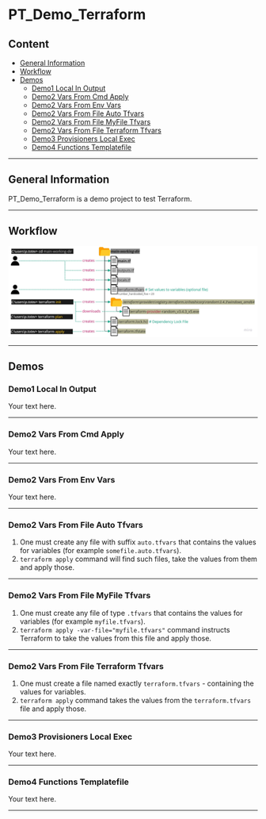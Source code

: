# PT_Demo_Terraform

## Content

- [General Information](#general-information)
- [Workflow](#workflow)
- [Demos](#demos)
  - [Demo1 Local In Output](#demo1-local-in-output)
  - [Demo2 Vars From Cmd Apply](#demo2-vars-from-cmd-apply)
  - [Demo2 Vars From Env Vars](#demo2-vars-from-env-vars)
  - [Demo2 Vars From File Auto Tfvars](#demo2-vars-from-file-auto-tfvars)
  - [Demo2 Vars From File MyFile Tfvars](#demo2-vars-from-file-myfile-tfvars)
  - [Demo2 Vars From File Terraform Tfvars](#demo2-vars-from-file-terraform-tfvars)
  - [Demo3 Provisioners Local Exec](#demo3-provisioners-local-exec)
  - [Demo4 Functions Templatefile](#demo4-functions-templatefile)
---

<a name="general-information" ></a>

## General Information

PT_Demo_Terraform is a demo project to test Terraform.

---

<a name="workflow" ></a>

## Workflow

![Workflow](res/images/workflow.jpg)

---

<a name="demos" ></a>

## Demos

<a name="demo1-local-in-output" ></a>

### Demo1 Local In Output

Your text here.

---

<a name="demo2-vars-from-cmd-apply" ></a>

### Demo2 Vars From Cmd Apply

Your text here.

---

<a name="demo2-vars-from-env-vars" ></a>

### Demo2 Vars From Env Vars

Your text here.

---

<a name="demo2-vars-from-file-auto-tfvars" ></a>

### Demo2 Vars From File Auto Tfvars

1. One must create any file with suffix `auto.tfvars` that contains the values for variables (for example `somefile.auto.tfvars`).  
2. `terraform apply` command will find such files, take the values from them and apply those.

---

<a name="demo2-vars-from-file-myfile-tfvars" ></a>

### Demo2 Vars From File MyFile Tfvars

1. One must create any file of type `.tfvars` that contains the values for variables (for example `myfile.tfvars`).  
2. `terraform apply -var-file="myfile.tfvars"` command instructs Terraform to take the values from this file and apply those.

---

<a name="demo2-vars-from-file-terraform-tfvars" ></a>

### Demo2 Vars From File Terraform Tfvars

1. One must create a file named exactly `terraform.tfvars` - containing the values for variables.  
2. `terraform apply` command takes the values from the `terraform.tfvars` file and apply those.

---

<a name="demo3-provisioners-local-exec" ></a>

### Demo3 Provisioners Local Exec

Your text here.

---

<a name="demo4-functions-templatefile" ></a>

### Demo4 Functions Templatefile

Your text here.

---